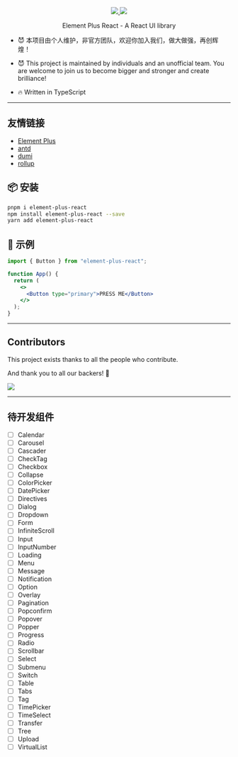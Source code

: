 <p align="center">
  <a href="https://www.npmjs.org/package/element-plus-react">
    <img src="https://img.shields.io/npm/v/element-plus-react.svg">
  </a>
  <a href="https://npmcharts.com/compare/element-plus-react?minimal=true">
    <img src="https://img.shields.io/npm/dm/element-plus-react.svg">
  </a>
  <br>
</p>

<p align="center">Element Plus React - A React UI library</p>

- 😈 本项目由个人维护，非官方团队，欢迎你加入我们，做大做强，再创辉煌！
- 😈 This project is maintained by individuals and an unofficial team. You are welcome to join us to become bigger and stronger and create brilliance!

- 🔥 Written in TypeScript

---

## 友情链接
 - [Element Plus](https://github.com/element-plus/element-plus)
 - [antd](https://github.com/ant-design/ant-design)
 - [dumi](https://github.com/umijs/dumi)
 - [rollup](https://github.com/rollup/rollup)
## 📦 安装

```bash
pnpm i element-plus-react
npm install element-plus-react --save
yarn add element-plus-react
```
## 🔨 示例

```jsx
import { Button } from "element-plus-react";

function App() {
  return (
    <>
      <Button type="primary">PRESS ME</Button>
    </>
  );
}
```

---
## Contributors

This project exists thanks to all the people who contribute.

And thank you to all our backers! 🙏

<a href="https://github.com/element-plus-react/element-plus-react/graphs/contributors">
  <img src="https://contrib.rocks/image?repo=element-plus-react/element-plus-react" />
</a>

---
## 待开发组件

- [ ] Calendar
- [ ] Carousel
- [ ] Cascader
- [ ] CheckTag
- [ ] Checkbox
- [ ] Collapse
- [ ] ColorPicker
- [ ] DatePicker
- [ ] Directives
- [ ] Dialog
- [ ] Dropdown
- [ ] Form
- [ ] InfiniteScroll
- [ ] Input
- [ ] InputNumber
- [ ] Loading
- [ ] Menu
- [ ] Message
- [ ] Notification
- [ ] Option
- [ ] Overlay
- [ ] Pagination
- [ ] Popconfirm
- [ ] Popover
- [ ] Popper
- [ ] Progress
- [ ] Radio
- [ ] Scrollbar
- [ ] Select
- [ ] Submenu
- [ ] Switch
- [ ] Table
- [ ] Tabs
- [ ] Tag
- [ ] TimePicker
- [ ] TimeSelect
- [ ] Transfer
- [ ] Tree
- [ ] Upload
- [ ] VirtualList
